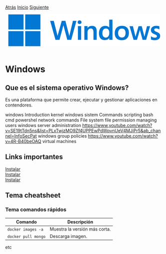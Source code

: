 [Atrás](/Links/PC%20Essentials/README.md)
[Inicio](/README.md) 
[Siguiente](/Links/PC%20Essentials/LinksPCEssentials/LinksSistemasOperativos/LinksLinux/README.md)

<img src="image.png" alt="imagen" style="display: block; margin: 0 auto;"> <br>

# Windows 

## Que es el sistema operativo Windows? 
Es una plataforma que permite crear, ejecutar y gestionar aplicaciones en contendores.<br>

windows
Introduction kernel windows sistem
Commands scripting bash cmd powershel 
network commands
File system
file permission
managing users
windows server administration https://www.youtube.com/watch?v=SE19tTdn5ns&list=PLxTwjzMO9Zf4UPPEwPdWpvnUeV4MJiPr5&ab_channel=InfoSecPat
windows group policies https://www.youtube.com/watch?v=4R-B40beOAQ
virtual machines 


## Links importantes 
[Instalar](https://www.youtube.com/w)<br> 
[Instalar](https://www.youtube.com/w)<br> 
[Instalar](https://www.youtube.com/w)<br> 

## Tema cheatsheet

### Tema comandos rápidos
| Comando                        | Descripción                                   | 
|--------------------------------|-----------------------------------------------|
| `docker images -a`             | Muestra la versión más corta.                 |
| `docker pull mongo`            | Descarga imagen.                              | 

etc